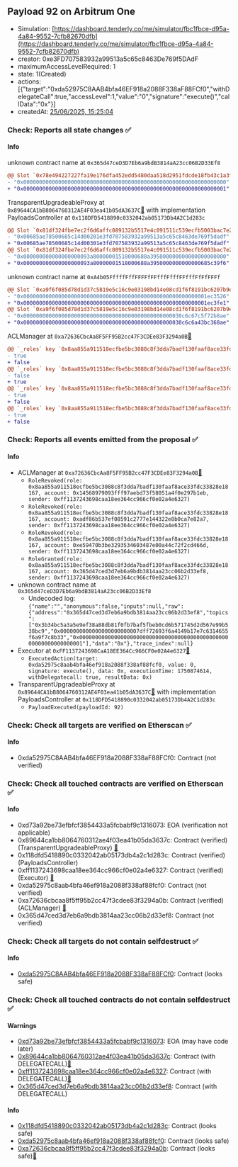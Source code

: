 ## Payload 92 on Arbitrum One

- Simulation: [https://dashboard.tenderly.co/me/simulator/fbc1fbce-d95a-4a84-9552-7cfb82670dfb](https://dashboard.tenderly.co/me/simulator/fbc1fbce-d95a-4a84-9552-7cfb82670dfb)
- creator: 0xe3FD707583932a99513a5c65c8463De769f5DAdF
- maximumAccessLevelRequired: 1
- state: 1(Created)
- actions: [{"target":"0xda52975C8AAB4bfa46EF918a2088F338aF88FCf0","withDelegateCall":true,"accessLevel":1,"value":"0","signature":"execute()","callData":"0x"}]
- createdAt: [25/06/2025, 15:25:04](https://arbiscan.io/tx/0x5569c0417db32ea479cee853b9d79498cf7f2d89d6d1dca82476d0e66e69a3e9)

### Check: Reports all state changes :white_check_mark:

#### Info


unknown contract name at `0x365d47ceD3D7Eb6a9bdB3814aA23cc06B2D33Ef8`
```diff
@@ Slot `0x78e494227227fa19e176dfa452edd5480daa518d2951fdcde18fb43c1a3f92d1` @@
- "0x0000000000000000000000000000000000000000000000000000000000000000"
+ "0x0000000000000000000000000000000000000000000000000000000000000001"
```

TransparentUpgradeableProxy at `0x89644CA1bB8064760312AE4F03ea41b05dA3637C`[:ghost:](https://github.com/bgd-labs/aave-address-book "GovernanceV3Arbitrum.PAYLOADS_CONTROLLER") with implementation PayloadsController at `0x118DFD5418890c0332042ab05173Db4A2C1d283c`
```diff
@@ Slot `0x81df324fbe7ec2f6d6affc089132b5517e4c091511c539ecfb5003bac7e24648` @@
- "0x00685ae78500685c14d00201e3fd707583932a99513a5c65c8463de769f5dadf"
+ "0x00685ae78500685c14d00301e3fd707583932a99513a5c65c8463de769f5dadf"
@@ Slot `0x81df324fbe7ec2f6d6affc089132b5517e4c091511c539ecfb5003bac7e24649` @@
- "0x000000000000000000093a80000001518000688a395000000000000000000000"
+ "0x000000000000000000093a80000001518000688a3950000000000000685c39f6"
```

unknown contract name at `0xA4b05FffffFffFFFFfFFfffFfffFFfffFfFfFFFf`
```diff
@@ Slot `0xa9f6f085d78d1d37c5819e5c16c9e03198bd14e08cd1f6f8191bc6207b9e9706` @@
- "0x0000000000000000000000000000000000000000000000000000000001ec3526"
+ "0x0000000000000000000000000000000000000000000000000000000001ec3fe1"
@@ Slot `0xa9f6f085d78d1d37c5819e5c16c9e03198bd14e08cd1f6f8191bc6207b9e970b` @@
- "0x00000000000000000000000000000000000000000000000030c6c67c5f72b8ae"
+ "0x00000000000000000000000000000000000000000000000030c6c6a43bc368ae"
```

ACLManager at `0xa72636CbcAa8F5FF95B2cc47F3CDEe83F3294a0B`[:ghost:](https://github.com/bgd-labs/aave-address-book "AaveV3Arbitrum.ACL_MANAGER")
```diff
@@ `_roles` key `0x8aa855a911518ecfbe5bc3088c8f3dda7badf130faaf8ace33fdc33828e18167.members.0x14568979093fff97aebd73f58051a4f0e297b1eb` @@
- true
+ false
@@ `_roles` key `0x8aa855a911518ecfbe5bc3088c8f3dda7badf130faaf8ace33fdc33828e18167.members.0x365d47ced3d7eb6a9bdb3814aa23cc06b2d33ef8` @@
- false
+ true
@@ `_roles` key `0x8aa855a911518ecfbe5bc3088c8f3dda7badf130faaf8ace33fdc33828e18167.members.0xadf86b537ef08591c2777e144322e8b0ca7e82a7` @@
- true
+ false
@@ `_roles` key `0x8aa855a911518ecfbe5bc3088c8f3dda7badf130faaf8ace33fdc33828e18167.members.0xe59470b3be3293534603487e00a44c72f2cd466d` @@
- true
+ false
```


### Check: Reports all events emitted from the proposal :white_check_mark:

#### Info

- ACLManager at `0xa72636CbcAa8F5FF95B2cc47F3CDEe83F3294a0B`[:ghost:](https://github.com/bgd-labs/aave-address-book "AaveV3Arbitrum.ACL_MANAGER")
  - `RoleRevoked(role: 0x8aa855a911518ecfbe5bc3088c8f3dda7badf130faaf8ace33fdc33828e18167, account: 0x14568979093fff97aebd73f58051a4f0e297b1eb, sender: 0xff1137243698caa18ee364cc966cf0e02a4e6327)`
  - `RoleRevoked(role: 0x8aa855a911518ecfbe5bc3088c8f3dda7badf130faaf8ace33fdc33828e18167, account: 0xadf86b537ef08591c2777e144322e8b0ca7e82a7, sender: 0xff1137243698caa18ee364cc966cf0e02a4e6327)`
  - `RoleRevoked(role: 0x8aa855a911518ecfbe5bc3088c8f3dda7badf130faaf8ace33fdc33828e18167, account: 0xe59470b3be3293534603487e00a44c72f2cd466d, sender: 0xff1137243698caa18ee364cc966cf0e02a4e6327)`
  - `RoleGranted(role: 0x8aa855a911518ecfbe5bc3088c8f3dda7badf130faaf8ace33fdc33828e18167, account: 0x365d47ced3d7eb6a9bdb3814aa23cc06b2d33ef8, sender: 0xff1137243698caa18ee364cc966cf0e02a4e6327)`
- unknown contract name at `0x365d47ceD3D7Eb6a9bdB3814aA23cc06B2D33Ef8`
  - Undecoded log: `{"name":"","anonymous":false,"inputs":null,"raw":{"address":"0x365d47ced3d7eb6a9bdb3814aa23cc06b2d33ef8","topics":["0x3b34bc5a3a5e9ef38a88db81f0fb7baf5fbeb0cd6b571745d2d567e99b538bc9","0x0000000000000000000000007dff72693f6a4149b17e7c6314655f6a9f7c8b33","0x0000000000000000000000000000000000000000000000000000000000000001"],"data":"0x"},"trace_index":null}`
- Executor at `0xFF1137243698CaA18EE364Cc966CF0e02A4e6327`[:ghost:](https://github.com/bgd-labs/aave-address-book "AaveV3Arbitrum.ACL_ADMIN, GovernanceV3Arbitrum.EXECUTOR_LVL_1")
  - `ExecutedAction(target: 0xda52975c8aab4bfa46ef918a2088f338af88fcf0, value: 0, signature: execute(), data: 0x, executionTime: 1750874614, withDelegatecall: true, resultData: 0x)`
- TransparentUpgradeableProxy at `0x89644CA1bB8064760312AE4F03ea41b05dA3637C`[:ghost:](https://github.com/bgd-labs/aave-address-book "GovernanceV3Arbitrum.PAYLOADS_CONTROLLER") with implementation PayloadsController at `0x118DFD5418890c0332042ab05173Db4A2C1d283c`
  - `PayloadExecuted(payloadId: 92)`

### Check: Check all targets are verified on Etherscan :white_check_mark:

#### Info

- 0xda52975C8AAB4bfa46EF918a2088F338aF88FCf0: Contract (not verified) 

### Check: Check all touched contracts are verified on Etherscan :white_check_mark:

#### Info

- 0xd73a92be73efbfcf3854433a5fcbabf9c1316073: EOA (verification not applicable)
- 0x89644ca1bb8064760312ae4f03ea41b05da3637c: Contract (verified) (TransparentUpgradeableProxy) [:ghost:](https://github.com/bgd-labs/aave-address-book "GovernanceV3Arbitrum.PAYLOADS_CONTROLLER")
- 0x118dfd5418890c0332042ab05173db4a2c1d283c: Contract (verified) (PayloadsController) 
- 0xff1137243698caa18ee364cc966cf0e02a4e6327: Contract (verified) (Executor) [:ghost:](https://github.com/bgd-labs/aave-address-book "AaveV3Arbitrum.ACL_ADMIN, GovernanceV3Arbitrum.EXECUTOR_LVL_1")
- 0xda52975c8aab4bfa46ef918a2088f338af88fcf0: Contract (not verified) 
- 0xa72636cbcaa8f5ff95b2cc47f3cdee83f3294a0b: Contract (verified) (ACLManager) [:ghost:](https://github.com/bgd-labs/aave-address-book "AaveV3Arbitrum.ACL_MANAGER")
- 0x365d47ced3d7eb6a9bdb3814aa23cc06b2d33ef8: Contract (not verified) 

### Check: Check all targets do not contain selfdestruct :white_check_mark:

#### Info

- [0xda52975C8AAB4bfa46EF918a2088F338aF88FCf0](https://arbiscan.io/address/0xda52975C8AAB4bfa46EF918a2088F338aF88FCf0): Contract (looks safe)

### Check: Check all touched contracts do not contain selfdestruct :white_check_mark:

#### Warnings

- [0xd73a92be73efbfcf3854433a5fcbabf9c1316073](https://arbiscan.io/address/0xd73a92be73efbfcf3854433a5fcbabf9c1316073): EOA (may have code later)
- [0x89644ca1bb8064760312ae4f03ea41b05da3637c](https://arbiscan.io/address/0x89644ca1bb8064760312ae4f03ea41b05da3637c): Contract (with DELEGATECALL)[:ghost:](https://github.com/bgd-labs/aave-address-book "GovernanceV3Arbitrum.PAYLOADS_CONTROLLER")
- [0xff1137243698caa18ee364cc966cf0e02a4e6327](https://arbiscan.io/address/0xff1137243698caa18ee364cc966cf0e02a4e6327): Contract (with DELEGATECALL)[:ghost:](https://github.com/bgd-labs/aave-address-book "AaveV3Arbitrum.ACL_ADMIN, GovernanceV3Arbitrum.EXECUTOR_LVL_1")
- [0x365d47ced3d7eb6a9bdb3814aa23cc06b2d33ef8](https://arbiscan.io/address/0x365d47ced3d7eb6a9bdb3814aa23cc06b2d33ef8): Contract (with DELEGATECALL)

#### Info

- [0x118dfd5418890c0332042ab05173db4a2c1d283c](https://arbiscan.io/address/0x118dfd5418890c0332042ab05173db4a2c1d283c): Contract (looks safe)
- [0xda52975c8aab4bfa46ef918a2088f338af88fcf0](https://arbiscan.io/address/0xda52975c8aab4bfa46ef918a2088f338af88fcf0): Contract (looks safe)
- [0xa72636cbcaa8f5ff95b2cc47f3cdee83f3294a0b](https://arbiscan.io/address/0xa72636cbcaa8f5ff95b2cc47f3cdee83f3294a0b): Contract (looks safe)[:ghost:](https://github.com/bgd-labs/aave-address-book "AaveV3Arbitrum.ACL_MANAGER")

